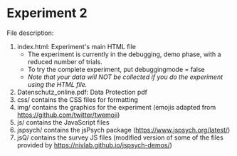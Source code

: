 # Experiment 2

File description:
1. index.html: Experiment's main HTML file
    - The experiment is currently in the debugging, demo phase, with a reduced number of trials.
    - To try the complete experiment, put debuggingmode = false
    - _Note that your data will NOT be collected if you do the experiment using the HTML file._
2. Datenschutz_online.pdf: Data Protection pdf
3. css/ contains the CSS files for formatting
4. img/ contains the graphics for the experiment (emojis adapted from https://github.com/twitter/twemoji)
4. js/ contains the JavaScript files
5. jspsych/ contains the jsPsych package (https://www.jspsych.org/latest/)
6. jsQ/ contains the survey JS files 
    (modified version of some of the files provided by 
        https://nivlab.github.io/jspsych-demos/)
